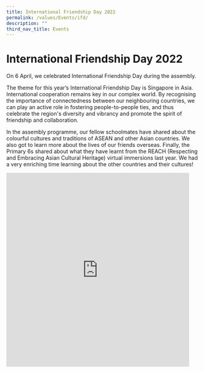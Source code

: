 ```yaml
---
title: International Friendship Day 2022
permalink: /values/Events/ifd/
description: ""
third_nav_title: Events
---
```


# International Friendship Day 2022
On 6 April, we celebrated International Friendship Day during the assembly.

The theme for this year’s International Friendship Day is Singapore in Asia. International cooperation remains key in our complex world. By recognising the importance of connectedness between our neighbouring countries, we can play an active role in fostering people-to-people ties, and thus celebrate the region's diversity and vibrancy and promote the spirit of friendship and collaboration.

In the assembly programme, our fellow schoolmates have shared about the colourful cultures and traditions of ASEAN and other Asian countries. We also got to learn more about the lives of our friends overseas. Finally, the Primary 6s shared about what they have learnt from the REACH (Respecting and Embracing Asian Cultural Heritage) virtual immersions last year. We had a very enriching time learning about the other countries and their cultures!
<iframe allowfullscreen="true" height="509" width="480" frameborder="0" src="https://docs.google.com/presentation/d/e/2PACX-1vQXPItRur6HdlQ-9bgCedLfv1o44EoDiEkBQTU3ZnItEDlB-8mH2q0ZkTyZJnFXDqTfAT3cmGxXF-RV/embed?start=true&amp;loop=true&amp;delayms=3000"></iframe>